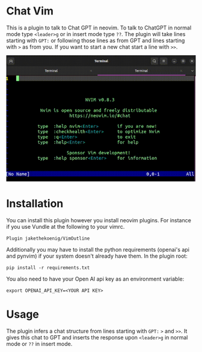 # Chat Vim

This is a plugin to talk to Chat GPT in neovim. To talk to ChatGPT in normal mode type `<leader>g` or in insert mode type `??`. The plugin will take lines starting with `GPT:` or following those lines as from GPT and lines starting with `>` as from you. If you want to start a new chat start a line with `>>`.

![](chat.gif)

# Installation

You can install this plugin however you install neovim plugins. For instance if you use Vundle at the following to your vimrc.
```
Plugin jakethekoenig/VimOutline
```

Additionally you may have to install the python requirements (openai's api and pynvim) if your system doesn't already have them. In the plugin root:
```
pip install -r requirements.txt
```

You also need to have your Open AI api key as an environment variable:
```
export OPENAI_API_KEY=<YOUR API KEY>
```

# Usage

The plugin infers a chat structure from lines starting with `GPT:` `>` and `>>`. It gives this chat to GPT and inserts the response upon `<leader>g` in normal mode or `??` in insert mode. 

